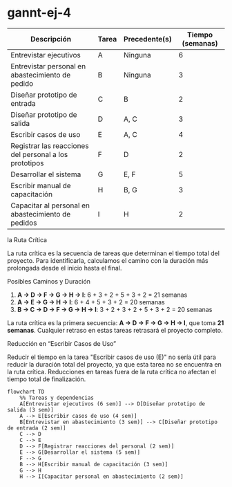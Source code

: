 # gannt-ej-4

| Descripción                                         | Tarea | Precedente(s) | Tiempo (semanas) |
|-----------------------------------------------------|-------|---------------|-------------------|
| Entrevistar ejecutivos                              | A     | Ninguna       | 6                 |
| Entrevistar personal en abastecimiento de pedido    | B     | Ninguna       | 3                 |
| Diseñar prototipo de entrada                        | C     | B             | 2                 |
| Diseñar prototipo de salida                         | D     | A, C          | 3                 |
| Escribir casos de uso                               | E     | A, C          | 4                 |
| Registrar las reacciones del personal a los prototipos | F   | D             | 2                 |
| Desarrollar el sistema                              | G     | E, F          | 5                 |
| Escribir manual de capacitación                     | H     | B, G          | 3                 |
| Capacitar al personal en abastecimiento de pedidos   | I   | H             | 2                 |


la Ruta Crítica

La ruta crítica es la secuencia de tareas que determinan el tiempo total del proyecto. Para identificarla, calculamos el camino con la duración más prolongada desde el inicio hasta el final.

Posibles Caminos y Duración
1. **A → D → F → G → H → I**: 6 + 3 + 2 + 5 + 3 + 2 = 21 semanas
2. **A → E → G → H → I**: 6 + 4 + 5 + 3 + 2 = 20 semanas
3. **B → C → D → F → G → H → I**: 3 + 2 + 3 + 2 + 5 + 3 + 2 = 20 semanas

La ruta crítica es la primera secuencia: **A → D → F → G → H → I**, que toma **21 semanas**. Cualquier retraso en estas tareas retrasará el proyecto completo.

Reducción en “Escribir Casos de Uso”

Reducir el tiempo en la tarea "Escribir casos de uso (E)" no sería útil para reducir la duración total del proyecto, ya que esta tarea no se encuentra en la ruta crítica. Reducciones en tareas fuera de la ruta crítica no afectan el tiempo total de finalización.



```mermaid
flowchart TD
    %% Tareas y dependencias
    A[Entrevistar ejecutivos (6 sem)] --> D[Diseñar prototipo de salida (3 sem)]
    A --> E[Escribir casos de uso (4 sem)]
    B[Entrevistar en abastecimiento (3 sem)] --> C[Diseñar prototipo de entrada (2 sem)]
    C --> D
    C --> E
    D --> F[Registrar reacciones del personal (2 sem)]
    E --> G[Desarrollar el sistema (5 sem)]
    F --> G
    B --> H[Escribir manual de capacitación (3 sem)]
    G --> H
    H --> I[Capacitar personal en abastecimiento (2 sem)]


